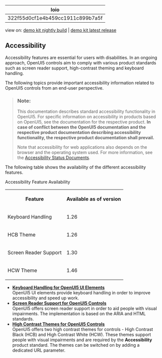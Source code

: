 <!-- loio322f55d0cf1e4b459cc1911c899b7a5f -->

| loio |
| -----|
| 322f55d0cf1e4b459cc1911c899b7a5f |

<div id="loio">

view on: [demo kit nightly build](https://openui5nightly.hana.ondemand.com/#/topic/322f55d0cf1e4b459cc1911c899b7a5f) | [demo kit latest release](https://openui5.hana.ondemand.com/#/topic/322f55d0cf1e4b459cc1911c899b7a5f)</div>

## Accessibility

Accessibility features are essential for users with disabilities. In an ongoing approach, OpenUI5 controls aim to comply with various product standards such as screen reader support, high-contrast theming and keyboard handling.

The following topics provide important accessibility information related to OpenUI5 controls from an end-user perspective.

> ### Note:  
> This documentation describes standard accessibility functionality in OpenUI5. For specific information on accessibility in products based on OpenUI5, see the documentation for the respective product. **In case of conflict between the OpenUI5 documentation and the respective product documentation describing accessibility functionality, the respective product documentation shall prevail.** 
> 
> Note that accessibility for web applications also depends on the browser and the operating system used. For more information, see the [Accessibility Status Documents](http://experience.sap.com/archived/saps-accessibility-product-status-documents/).

The following table shows the availability of the different accessibility features.

<a name="loio322f55d0cf1e4b459cc1911c899b7a5f__table_idr_xwc_wbb"/>Accessibility Feature Availability


<table>
<tr>
<th>

Feature



</th>
<th>

Available as of version



</th>
</tr>
<tr>
<td>

Keyboard Handling



</td>
<td>

1.26



</td>
</tr>
<tr>
<td>

HCB Theme



</td>
<td>

1.26



</td>
</tr>
<tr>
<td>

Screen Reader Support



</td>
<td>

1.30



</td>
</tr>
<tr>
<td>

HCW Theme



</td>
<td>

1.46



</td>
</tr>
</table>

-   **[Keyboard Handling for OpenUI5 UI Elements](Keyboard_Handling_for_OpenUI5_UI_Elements_6b741a6.md "OpenUI5 UI elements provide
		keyboard handling in order to improve accessibility and speed up work. ")**  
OpenUI5 UI elements provide keyboard handling in order to improve accessibility and speed up work.
-   **[Screen Reader Support for OpenUI5 Controls](Screen_Reader_Support_for_OpenUI5_Controls_8c46d6a.md "OpenUI5 offers screen reader support in order to aid people with visual
		impairments. The implementation is based on the ARIA and HTML standards.")**  
OpenUI5 offers screen reader support in order to aid people with visual impairments. The implementation is based on the ARIA and HTML standards.
-   **[High Contrast Themes for OpenUI5 Controls](High_Contrast_Themes_for_OpenUI5_Controls_cfcbde2.md "
		OpenUI5  offers two high
		contrast themes  for controls - High Contrast Black (HCB) and High Contrast White (HCW).
		These themes support people with visual impairments and are required by the
			Accessibility product standard. The themes can be switched on by
		adding a dedicated URL parameter.")**  
 OpenUI5 offers two high contrast themes for controls - High Contrast Black \(HCB\) and High Contrast White \(HCW\). These themes support people with visual impairments and are required by the **Accessibility** product standard. The themes can be switched on by adding a dedicated URL parameter.


